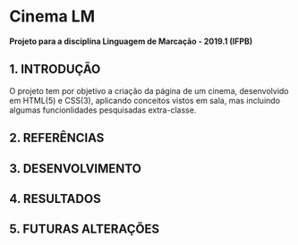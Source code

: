 # Cinema LM
**Projeto para a disciplina Linguagem de Marcação - 2019.1 (IFPB)**

## 1.	INTRODUÇÃO
O projeto tem por objetivo a criação da página de um cinema, desenvolvido em HTML(5) e CSS(3), aplicando conceitos vistos em sala, mas incluindo algumas funcionlidades pesquisadas extra-classe.

## 2.	REFERÊNCIAS
## 3.	DESENVOLVIMENTO
## 4.	RESULTADOS
## 5.	FUTURAS ALTERAÇÕES
